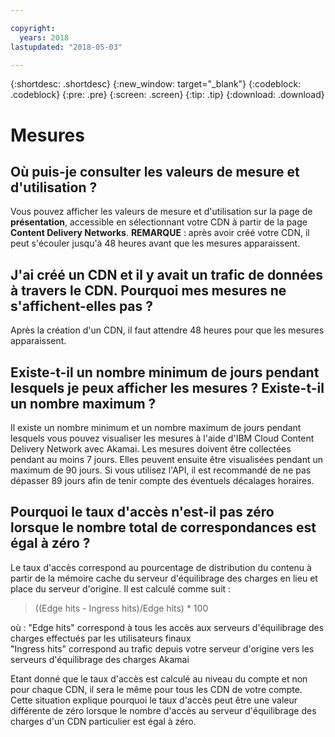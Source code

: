 ```yaml
---

copyright:
  years: 2018
lastupdated: "2018-05-03"

---
```


{:shortdesc: .shortdesc}
{:new_window: target="_blank"}
{:codeblock: .codeblock}
{:pre: .pre}
{:screen: .screen}
{:tip: .tip}
{:download: .download}

# Mesures

## Où puis-je consulter les valeurs de mesure et d'utilisation ?

Vous pouvez afficher les valeurs de mesure et d'utilisation sur la page de **présentation**, accessible en sélectionnant votre CDN à partir de la page **Content Delivery Networks**. **REMARQUE** : après avoir créé votre CDN, il peut s'écouler jusqu'à 48 heures avant que les mesures apparaissent.

## J'ai créé un CDN et il y avait un trafic de données à travers le CDN. Pourquoi mes mesures ne s'affichent-elles pas ?

Après la création d'un CDN, il faut attendre 48 heures pour que les mesures apparaissent.


## Existe-t-il un nombre minimum de jours pendant lesquels je peux afficher les mesures ? Existe-t-il un nombre maximum ?

Il existe un nombre minimum et un nombre maximum de jours pendant lesquels vous pouvez visualiser les mesures à l'aide d'IBM Cloud Content Delivery Network avec Akamai. Les mesures doivent être collectées pendant au moins 7 jours. Elles peuvent ensuite être visualisées pendant un maximum de 90 jours. Si vous utilisez l'API, il est recommandé de ne pas dépasser 89 jours afin de tenir compte des éventuels décalages horaires.

## Pourquoi le taux d'accès n'est-il pas zéro lorsque le nombre total de correspondances est égal à zéro ?
Le taux d'accès correspond au pourcentage de distribution du contenu à partir de la mémoire cache du serveur d'équilibrage des charges en lieu et place du serveur d'origine. Il est calculé comme suit :

> ((Edge hits - Ingress hits)/Edge hits) * 100

où :
"Edge hits" correspond à tous les accès aux serveurs d'équilibrage des charges effectués par les utilisateurs finaux  
"Ingress hits" correspond au trafic depuis votre serveur d'origine vers les serveurs d'équilibrage des charges Akamai

Etant donné que le taux d'accès est calculé au niveau du compte et non pour chaque CDN, il sera le même pour tous les CDN de votre compte. Cette situation explique pourquoi le taux d'accès peut être une valeur différente de zéro lorsque le nombre d'accès au serveur d'équilibrage des charges d'un CDN particulier est égal à zéro.

